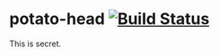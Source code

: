 # potato-head [![Build Status](https://drone.io/github.com/fabienfoerster/potato-head/status.png)](https://drone.io/github.com/fabienfoerster/potato-head/latest)



This is secret.
